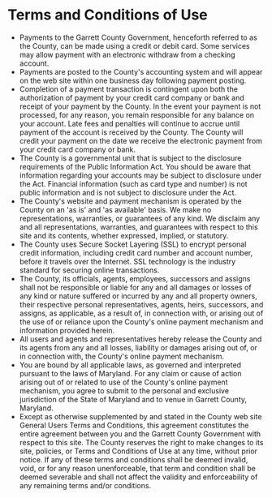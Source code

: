 # Terms and Conditions of Use

*	Payments to the Garrett County Government, henceforth referred to as the County, can be made using a credit or debit card. Some services may allow payment with an electronic withdraw from a checking account.
*	Payments are posted to the County's accounting system and will appear on the web site within one business day following payment posting.
*	Completion of a payment transaction is contingent upon both the authorization of payment by your credit card company or bank and receipt of your payment by the County. In the event your payment is not processed, for any reason, you remain responsible for any balance on your account. Late fees and penalties will continue to accrue until payment of the account is received by the County. The County will credit your payment on the date we receive the electronic payment from your credit card company or bank.
*	The County is a governmental unit that is subject to the disclosure requirements of the Public Information Act. You should be aware that information regarding your accounts may be subject to disclosure under the Act. Financial information (such as card type and number) is not public information and is not subject to disclosure under the Act.
*	The County's website and payment mechanism is operated by the County on an 'as is' and 'as available' basis. We make no representations, warranties, or guarantees of any kind. We disclaim any and all representations, warranties, and guarantees with respect to this site and its contents, whether expressed, implied, or statutory.
*	The County uses Secure Socket Layering (SSL) to encrypt personal credit information, including credit card number and account number, before it travels over the Internet. SSL technology is the industry standard for securing online transactions.
*	The County, its officials, agents, employees, successors and assigns shall not be responsible or liable for any and all damages or losses of any kind or nature suffered or incurred by any and all property owners, their respective personal representatives, agents, heirs, successors, and assigns, as applicable, as a result of, in connection with, or arising out of the use of or reliance upon the County's online payment mechanism and information provided herein.
*	All users and agents and representatives hereby release the County and its agents from any and all losses, liability or damages arising out of, or in connection with, the County's online payment mechanism.
*	You are bound by all applicable laws, as governed and interpreted pursuant to the laws of Maryland. For any claim or cause of action arising out of or related to use of the County's online payment mechanism, you agree to submit to the personal and exclusive jurisdiction of the State of Maryland and to venue in Garrett County, Maryland.
*	Except as otherwise supplemented by and stated in the County web site General Users Terms and Conditions, this agreement constitutes the entire agreement between you and the Garrett County Government with respect to this site. The County reserves the right to make changes to its site, policies, or Terms and Conditions of Use at any time, without prior notice. If any of these terms and conditions shall be deemed invalid, void, or for any reason unenforceable, that term and condition shall be deemed severable and shall not affect the validity and enforceability of any remaining terms and/or conditions.

